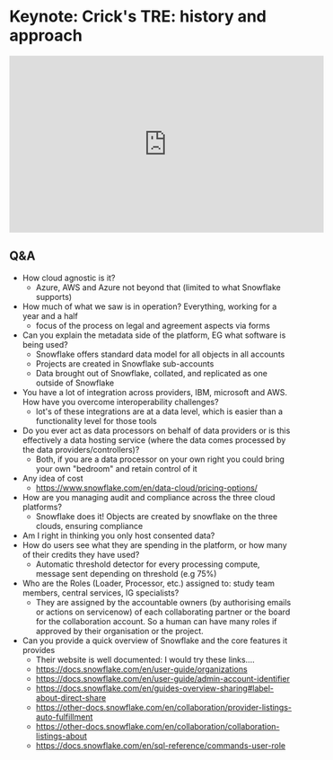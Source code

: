 # Keynote: Crick's TRE: history and approach

<iframe width="560" height="315" src="https://www.youtube.com/embed/1FqVEP0OVlY?si=9OoPOnnTe90sAvv6" title="YouTube video player" frameborder="0" allow="accelerometer; autoplay; clipboard-write; encrypted-media; gyroscope; picture-in-picture; web-share" referrerpolicy="strict-origin-when-cross-origin" allowfullscreen></iframe>

## Q&A

- How cloud agnostic is it?
  - Azure, AWS and Azure not beyond that (limited to what Snowflake supports)
- How much of what we saw is in operation? Everything, working for a year and a half
  - focus of the process on legal and agreement aspects via forms
- Can you explain the metadata side of the platform, EG what software is being used?
  - Snowflake offers standard data model for all objects in all accounts
  - Projects are created in Snowflake sub-accounts
  - Data brought out of Snowflake, collated, and replicated as one outside of Snowflake
- You have a lot of integration across providers, IBM, microsoft and AWS. How have you overcome interoperability challenges?
  - lot's of these integrations are at a data level, which is easier than a functionality level for those tools
- Do you ever act as data processors on behalf of data providers or is this effectively a data hosting service (where the data comes processed by the data providers/controllers)?
  - Both, if you are a data processor on your own right you could bring your own "bedroom" and retain control of it
- Any idea of cost
  - https://www.snowflake.com/en/data-cloud/pricing-options/
- How are you managing audit and compliance across the three cloud platforms?
  - Snowflake does it! Objects are created by snowflake on the three clouds, ensuring compliance
- Am I right in thinking you only host consented data?
- How do users see what they are spending in the platform, or how many of their credits they have used?
  - Automatic threshold detector for every processing compute, message sent depending on threshold (e.g 75%)
- Who are the Roles (Loader, Processor, etc.) assigned to: study team members, central services, IG specialists?
  - They are assigned by the accountable owners (by authorising emails or actions on servicenow) of each collaborating partner or the board for the collaboration account. So a human can have many roles if approved by their organisation or the project.
- Can you provide a quick overview of Snowflake and the core features it provides
  - Their website is well documented: I would try these links....
  - https://docs.snowflake.com/en/user-guide/organizations
  - https://docs.snowflake.com/en/user-guide/admin-account-identifier
  - https://docs.snowflake.com/en/guides-overview-sharing#label-about-direct-share
  - https://other-docs.snowflake.com/en/collaboration/provider-listings-auto-fulfillment
  - https://other-docs.snowflake.com/en/collaboration/collaboration-listings-about
  - https://docs.snowflake.com/en/sql-reference/commands-user-role
